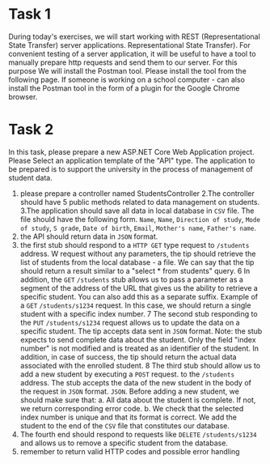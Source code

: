 # Task 1
During today's exercises, we will start working with REST (Representational State Transfer) server applications. 
Representational State Transfer). For convenient testing of a server application, it will be useful to have a 
tool to manually prepare http requests and send them to our server. For this purpose 
We will install the Postman tool. Please install the tool from the following page. If someone is working 
on a school computer - can also install the Postman tool in the form of a plugin for the 
Google Chrome browser.


# Task 2
In this task, please prepare a new ASP.NET Core Web Application project. Please 
Select an application template of the "API" type. The application to be prepared is to support the university in the process of 
management of student data.
1. please prepare a controller named StudentsController
2.The controller should have 5 public methods related to data management on 
students.
3.The application should save all data in local database in `CSV` file. The file should 
have the following form.
`Name`, `Name`, `Direction of study`, `Mode of study`, `S grade`, `Date of birth`, `Email`, `Mother's name`, `Father's name`.
4. the API should return data in `JSON` format.
5. the first stub should respond to a `HTTP GET` type request to `/students` address. W 
request without any parameters, the tip should retrieve the list of students from the local 
database - a file. We can say that the tip should return a result similar to a 
"select * from students" query.
6 In addition, the `GET` `/students` stub allows us to pass a parameter as a segment of the address of the 
URL that gives us the ability to retrieve a specific student. You can also add this as a separate suffix.
Example of a `GET` `/students/s1234` request.
In this case, we should return a single student with a specific index number.
7 The second stub responding to the `PUT` `/students/s1234` request allows us to update the 
data on a specific student. The tip accepts data sent in `JSON` format. 
Note: the stub expects to send complete data about the student. Only the field 
"index number" is not modified and is treated as an identifier of the student. In addition, 
in case of success, the tip should return the actual data associated with the enrolled 
student.
8 The third stub should allow us to add a new student by executing a `POST` request.
to the `/students` address. The stub accepts the data of the new student in the body of the request in `JSON` format. 
`JSON`. Before adding a new student, we should make sure that:
a. All data about the student is complete. If not, we return 
corresponding error code.
b. We check that the selected index number is unique and that its format is correct.
We add the student to the end of the `CSV` file that constitutes our database.
9. The fourth end should respond to requests like `DELETE` `/students/s1234` and allows us to 
remove a specific student from the database.
10. remember to return valid HTTP codes and possible error handling